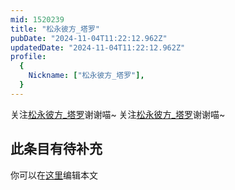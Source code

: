 ```yaml
---
mid: 1520239
title: "松永彼方_塔罗"
pubDate: "2024-11-04T11:22:12.962Z"
updatedDate: "2024-11-04T11:22:12.962Z"
profile:
  {
    Nickname: ["松永彼方_塔罗"],
  }
---
```


关注[松永彼方_塔罗](https://space.bilibili.com/1520239)谢谢喵~ 关注[松永彼方_塔罗](https://space.bilibili.com/1520239)谢谢喵~

## 此条目有待补充
你可以在[这里](https://github.com/Yuhanawa/VTuber.ICU/edit/master/src/content/v/松永彼方_塔罗/index.md)编辑本文
